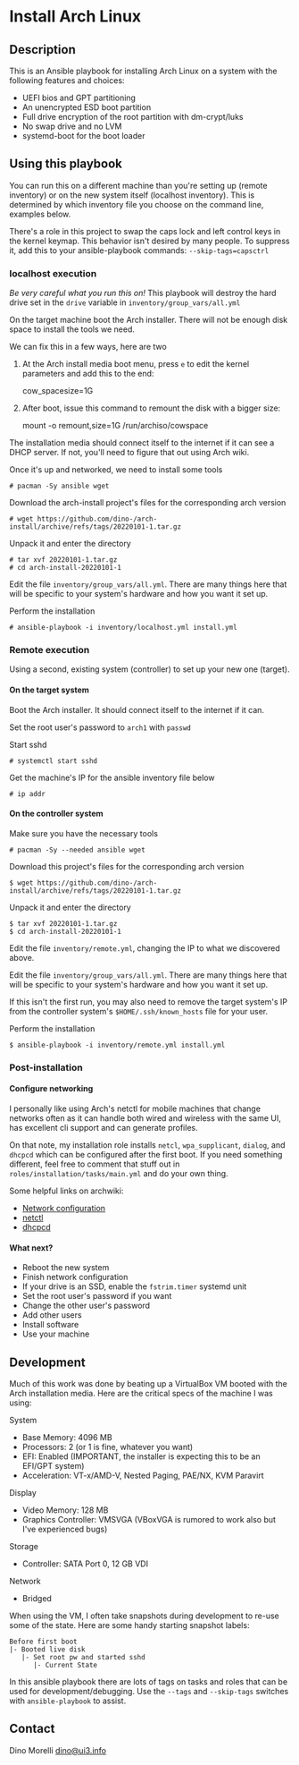 # Install Arch Linux

## Description

This is an Ansible playbook for installing Arch Linux on a system with the
following features and choices:

- UEFI bios and GPT partitioning
- An unencrypted ESD boot partition
- Full drive encryption of the root partition with dm-crypt/luks
- No swap drive and no LVM
- systemd-boot for the boot loader


## Using this playbook

You can run this on a different machine than you're setting up (remote
inventory) or on the new system itself (localhost inventory). This is
determined by which inventory file you choose on the command line, examples
below.

There's a role in this project to swap the caps lock and left control keys in
the kernel keymap. This behavior isn't desired by many people. To suppress it,
add this to your ansible-playbook commands: `--skip-tags=capsctrl`

### localhost execution

*Be very careful what you run this on!* This playbook will destroy the hard
drive set in the `drive` variable in `inventory/group_vars/all.yml`

On the target machine boot the Arch installer. There will not be enough disk
space to install the tools we need.

We can fix this in a few ways, here are two

1. At the Arch install media boot menu, press `e` to edit the kernel parameters
   and add this to the end:

    cow_spacesize=1G

2. After boot, issue this command to remount the disk with a bigger size:

    mount -o remount,size=1G /run/archiso/cowspace

The installation media should connect itself to the internet if it can see a
DHCP server. If not, you'll need to figure that out using Arch wiki.

Once it's up and networked, we need to install some tools

    # pacman -Sy ansible wget

Download the arch-install project's files for the corresponding arch version

    # wget https://github.com/dino-/arch-install/archive/refs/tags/20220101-1.tar.gz

Unpack it and enter the directory

    # tar xvf 20220101-1.tar.gz
    # cd arch-install-20220101-1

Edit the file `inventory/group_vars/all.yml`. There are many things here that
will be specific to your system's hardware and how you want it set up.

Perform the installation

    # ansible-playbook -i inventory/localhost.yml install.yml

### Remote execution

Using a second, existing system (controller) to set up your new one (target).

#### On the target system

Boot the Arch installer. It should connect itself to the internet if it can.

Set the root user's password to `arch1` with `passwd`

Start sshd

    # systemctl start sshd

Get the machine's IP for the ansible inventory file below

    # ip addr

#### On the controller system

Make sure you have the necessary tools

    # pacman -Sy --needed ansible wget

Download this project's files for the corresponding arch version

    $ wget https://github.com/dino-/arch-install/archive/refs/tags/20220101-1.tar.gz

Unpack it and enter the directory

    $ tar xvf 20220101-1.tar.gz
    $ cd arch-install-20220101-1

Edit the file `inventory/remote.yml`, changing the IP to what we discovered
above.

Edit the file `inventory/group_vars/all.yml`. There are many things here that
will be specific to your system's hardware and how you want it set up.

If this isn't the first run, you may also need to remove the target system's IP
from the controller system's `$HOME/.ssh/known_hosts` file for your user.

Perform the installation

    $ ansible-playbook -i inventory/remote.yml install.yml

### Post-installation

#### Configure networking

I personally like using Arch's netctl for mobile machines that change networks
often as it can handle both wired and wireless with the same UI, has excellent
cli support and can generate profiles.

On that note, my installation role installs `netcl`, `wpa_supplicant`,
`dialog`, and `dhcpcd` which can be configured after the first boot. If you
need something different, feel free to comment that stuff out in
`roles/installation/tasks/main.yml` and do your own thing.

Some helpful links on archwiki:

- [Network configuration](https://wiki.archlinux.org/index.php/Network_configuration)
- [netctl](https://wiki.archlinux.org/index.php/Netctl)
- [dhcpcd](https://wiki.archlinux.org/index.php/Dhcpcd)

#### What next?

- Reboot the new system
- Finish network configuration
- If your drive is an SSD, enable the `fstrim.timer` systemd unit
- Set the root user's password if you want
- Change the other user's password
- Add other users
- Install software
- Use your machine


## Development

Much of this work was done by beating up a VirtualBox VM booted with the Arch
installation media. Here are the critical specs of the machine I was using:

System

- Base Memory: 4096 MB
- Processors: 2 (or 1 is fine, whatever you want)
- EFI: Enabled (IMPORTANT, the installer is expecting this to be an EFI/GPT
  system)
- Acceleration: VT-x/AMD-V, Nested Paging, PAE/NX, KVM Paravirt

Display

- Video Memory: 128 MB
- Graphics Controller: VMSVGA (VBoxVGA is rumored to work also but I've
  experienced bugs)

Storage

- Controller: SATA Port 0, 12 GB VDI

Network

- Bridged

When using the VM, I often take snapshots during development to re-use some of
the state. Here are some handy starting snapshot labels:

    Before first boot
    |- Booted live disk
       |- Set root pw and started sshd
          |- Current State

In this ansible playbook there are lots of tags on tasks and roles that can be
used for development/debugging. Use the `--tags` and `--skip-tags` switches
with `ansible-playbook` to assist.


## Contact

Dino Morelli <dino@ui3.info>
